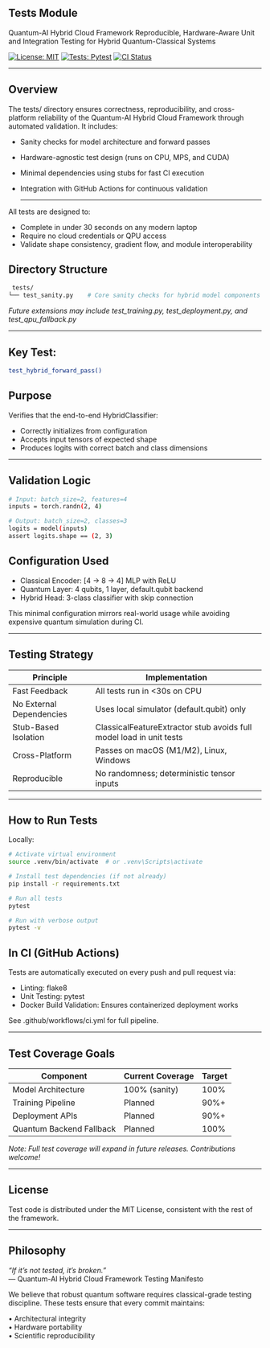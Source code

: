 ## Tests Module

Quantum-AI Hybrid Cloud Framework
Reproducible, Hardware-Aware Unit and Integration Testing for Hybrid Quantum-Classical Systems  

[![License: MIT](https://img.shields.io/badge/License-MIT-blue.svg)](https://opensource.org/licenses/MIT)
[![Tests: Pytest](https://img.shields.io/badge/Tests-Pytest-green.svg)](https://docs.pytest.org/)
[![CI Status](https://github.com/rasidi3112/Quantum-AI-Hybrid-Cloud-Framework/actions/workflows/ci.yml/badge.svg)](https://github.com/rasidi3112/Quantum-AI-Hybrid-Cloud-Framework/actions) 

---
## Overview

The tests/ directory ensures correctness, reproducibility, and cross-platform reliability of the Quantum-AI Hybrid Cloud Framework through automated validation. It includes:  
- Sanity checks for model architecture and forward passes
- Hardware-agnostic test design (runs on CPU, MPS, and CUDA)
- Minimal dependencies using stubs for fast CI execution
- Integration with GitHub Actions for continuous validation

  ---
All tests are designed to:

- Complete in under 30 seconds on any modern laptop
- Require no cloud credentials or QPU access
- Validate shape consistency, gradient flow, and module interoperability

 ## Directory Structure  
```bash
 tests/
└── test_sanity.py    # Core sanity checks for hybrid model components
```
*Future extensions may include test_training.py, test_deployment.py, and test_qpu_fallback.py*  

---

## Key Test:  
```bash
test_hybrid_forward_pass()  
```
## Purpose

Verifies that the end-to-end HybridClassifier:

- Correctly initializes from configuration
- Accepts input tensors of expected shape
- Produces logits with correct batch and class dimensions

---

## Validation Logic
```bash
# Input: batch_size=2, features=4
inputs = torch.randn(2, 4)

# Output: batch_size=2, classes=3
logits = model(inputs)
assert logits.shape == (2, 3)
```

## Configuration Used

- Classical Encoder: [4 → 8 → 4] MLP with ReLU  
- Quantum Layer: 4 qubits, 1 layer, default.qubit backend  
- Hybrid Head: 3-class classifier with skip connection

This minimal configuration mirrors real-world usage while avoiding expensive quantum simulation during CI.  

---  

## Testing Strategy 


Principle                | Implementation
--------------------------|--------------------------------------------------------------
Fast Feedback             | All tests run in <30s on CPU
No External Dependencies  | Uses local simulator (default.qubit) only
Stub-Based Isolation      | ClassicalFeatureExtractor stub avoids full model load in unit tests
Cross-Platform            | Passes on macOS (M1/M2), Linux, Windows
Reproducible              | No randomness; deterministic tensor inputs



---


## How to Run Tests  

Locally:  
```bash
# Activate virtual environment
source .venv/bin/activate  # or .venv\Scripts\activate

# Install test dependencies (if not already)
pip install -r requirements.txt

# Run all tests
pytest

# Run with verbose output
pytest -v
```

## In CI (GitHub Actions)  

Tests are automatically executed on every push and pull request via:  
- Linting: flake8
- Unit Testing: pytest
- Docker Build Validation: Ensures containerized deployment works
  
See .github/workflows/ci.yml for full pipeline.
  
---

## Test Coverage Goals  


Component                | Current Coverage         | Target
--------------------------|--------------------------|----------
Model Architecture        |  100% (sanity)          | 100%
Training Pipeline         |  Planned               | 90%+
Deployment APIs           |  Planned               | 90%+
Quantum Backend Fallback  |  Planned               | 100%

*Note: Full test coverage will expand in future releases. Contributions welcome!*

---

## License 

Test code is distributed under the MIT License, consistent with the rest of the framework.

---

## Philosophy


*“If it’s not tested, it’s broken.”*  
— Quantum-AI Hybrid Cloud Framework Testing Manifesto

We believe that robust quantum software requires classical-grade testing discipline.
These tests ensure that every commit maintains:

• Architectural integrity  
• Hardware portability  
• Scientific reproducibility


